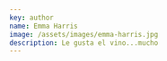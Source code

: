 ```yaml
---
key: author
name: Emma Harris
image: /assets/images/emma-harris.jpg
description: Le gusta el vino...mucho
---
```

